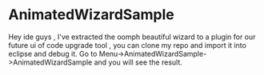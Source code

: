# AnimatedWizardSample

Hey ide guys , I've extracted the oomph beautiful wizard to a plugin for our future ui of code upgrade tool , you can clone my repo and import it into eclipse and debug it.
Go to Menu->AnimatedWizardSample->AnimatedWizardSample and you will see the result.